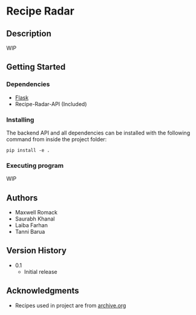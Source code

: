 # Recipe Radar

## Description

WIP

## Getting Started

### Dependencies

* [Flask](https://pypi.org/project/Flask/)
* Recipe-Radar-API (Included)

### Installing

The backend API and all dependencies can be installed with the following command from inside the project folder:
```
pip install -e .
```

### Executing program

WIP

## Authors

* Maxwell Romack
* Saurabh Khanal
* Laiba Farhan
* Tanni Barua

## Version History

* 0.1
    * Initial release

## Acknowledgments

* Recipes used in project are from [archive.org](https://archive.org/details/cooking-recipes)
